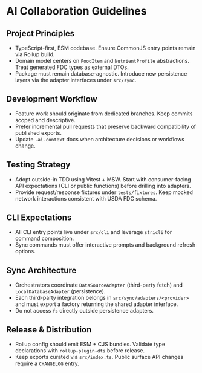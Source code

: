 # AI Collaboration Guidelines

## Project Principles
- TypeScript-first, ESM codebase. Ensure CommonJS entry points remain via Rollup build.
- Domain model centers on `FoodItem` and `NutrientProfile` abstractions. Treat generated FDC types as external DTOs.
- Package must remain database-agnostic. Introduce new persistence layers via the adapter interfaces under `src/sync`.

## Development Workflow
- Feature work should originate from dedicated branches. Keep commits scoped and descriptive.
- Prefer incremental pull requests that preserve backward compatibility of published exports.
- Update `.ai-context` docs when architecture decisions or workflows change.

## Testing Strategy
- Adopt outside-in TDD using Vitest + MSW. Start with consumer-facing API expectations (CLI or public functions) before drilling into adapters.
- Provide request/response fixtures under `tests/fixtures`. Keep mocked network interactions consistent with USDA FDC schema.

## CLI Expectations
- All CLI entry points live under `src/cli` and leverage `stricli` for command composition.
- Sync commands must offer interactive prompts and background refresh options.

## Sync Architecture
- Orchestrators coordinate `DataSourceAdapter` (third-party fetch) and `LocalDatabaseAdapter` (persistence).
- Each third-party integration belongs in `src/sync/adapters/<provider>` and must export a factory returning the shared adapter interface.
- Do not access `fs` directly outside persistence adapters.

## Release & Distribution
- Rollup config should emit ESM + CJS bundles. Validate type declarations with `rollup-plugin-dts` before release.
- Keep exports curated via `src/index.ts`. Public surface API changes require a `CHANGELOG` entry.

